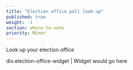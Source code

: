 ```yaml
---
title: "Election office poll look-up"
published: true
weight: -1
section: where-to-vote
priority: Minor
---
```

Look up your election office

div.election-office-widget
  | Widget would go here

  
